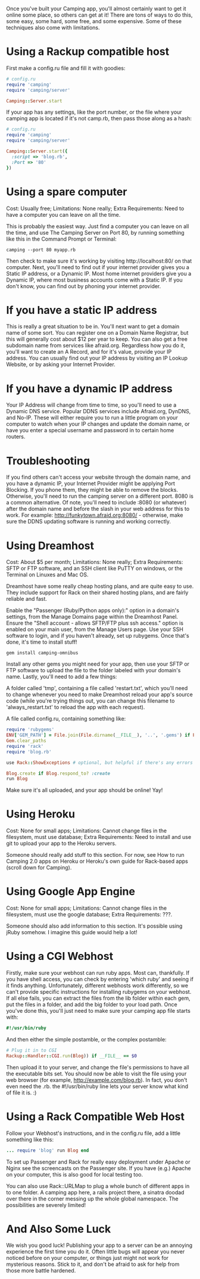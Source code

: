 Once you've built your Camping app, you'll almost certainly want to get it online some place, so others can get at it! There are tons of ways to do this, some easy, some hard, some free, and some expensive. Some of these techniques also come with limitations.

# Using a Rackup compatible host
First make a config.ru file and fill it with goodies:
```ruby
# config.ru
require 'camping'
require 'camping/server'

Camping::Server.start
```

If your app has any settings, like the port number, or the file where your camping app is located if it's not camp.rb, then pass those along as a hash:
```ruby
# config.ru
require 'camping'
require 'camping/server'

Camping::Server.start({
  :script => 'blog.rb',
  :Port => '80'
})
```

# Using a spare computer
Cost: Usually free; Limitations: None really; Extra Requirements: Need to have a computer you can leave on all the time.

This is probably the easiest way. Just find a computer you can leave on all the time, and use The Camping Server on Port 80, by running something like this in the Command Prompt or Terminal:

```
camping --port 80 myapp.rb
```

Then check to make sure it's working by visiting http://localhost:80/ on that computer. Next, you'll need to find out if your internet provider gives you a Static IP address, or a Dynamic IP. Most home internet providers give you a Dynamic IP, where most business accounts come with a Static IP. If you don't know, you can find out by phoning your internet provider.

# If you have a static IP address
This is really a great situation to be in. You'll next want to get a domain name of some sort. You can register one on a Domain Name Registrar, but this will generally cost about $12 per year to keep. You can also get a free subdomain name from services like afraid.org. Regardless how you do it, you'll want to create an A Record, and for it's value, provide your IP address. You can usually find out your IP address by visiting an IP Lookup Website, or by asking your Internet Provider.

# If you have a dynamic IP address
Your IP Address will change from time to time, so you'll need to use a Dynamic DNS service. Popular DDNS services include Afraid.org, DynDNS, and No-IP. These will either require you to run a little program on your computer to watch when your IP changes and update the domain name, or have you enter a special username and password in to certain home routers.


# Troubleshooting
If you find others can't access your website through the domain name, and you have a dynamic IP, your Internet Provider might be applying Port Blocking. If you phone them, they might be able to remove the blocks. Otherwise, you'll need to run the camping server on a different port. 8080 is a common alternative. Of note, you'll need to include :8080 (or whatever) after the domain name and before the slash in your web address for this to work. For example: http://funkytown.afraid.org:8080/ - otherwise, make sure the DDNS updating software is running and working correctly.

# Using Dreamhost
Cost: About $5 per month; Limitations: None really; Extra Requirements: SFTP or FTP software, and an SSH client like PuTTY on windows, or the Terminal on Linuxes and Mac OS.

Dreamhost have some really cheap hosting plans, and are quite easy to use. They include support for Rack on their shared hosting plans, and are fairly reliable and fast.

Enable the "Passenger (Ruby/Python apps only):" option in a domain's settings, from the Manage Domains page within the Dreamhost Panel. Ensure the "Shell account - allows SFTP/FTP plus ssh access." option is enabled on your main user, from the Manage Users page. Use your SSH software to login, and if you haven't already, set up rubygems. Once that's done, it's time to install stuff!

```
gem install camping-omnibus
```

Install any other gems you might need for your app, then use your SFTP or FTP software to upload the file to the folder labeled with your domain's name. Lastly, you'll need to add a few things:

A folder called 'tmp', containing a file called 'restart.txt', which you'll need to change whenever you need to make Dreamhost reload your app's source code (while you're trying things out, you can change this filename to 'always_restart.txt' to reload the app with each request).

A file called config.ru, containing something like:

```ruby
require 'rubygems'
ENV['GEM_PATH'] = File.join(File.dirname(__FILE__), '..', '.gems') if File.exist?('/dh')
Gem.clear_paths
require 'rack'
require 'blog.rb'

use Rack::ShowExceptions # optional, but helpful if there's any errors

Blog.create if Blog.respond_to? :create
run Blog
```

Make sure it's all uploaded, and your app should be online! Yay!

# Using Heroku
Cost: None for small apps; Limitations: Cannot change files in the filesystem, must use database; Extra Requirements: Need to install and use git to upload your app to the Heroku servers.

Someone should really add stuff to this section. For now, see How to run Camping 2.0 apps on Heroku or Heroku's own guide for Rack-based apps (scroll down for Camping).

# Using Google App Engine
Cost: None for small apps; Limitations: Cannot change files in the filesystem, must use the google database; Extra Requirements: ???.

Someone should also add information to this section. It's possible using jRuby somehow. I imagine this guide would help a lot!

# Using a CGI Webhost
Firstly, make sure your webhost can run ruby apps. Most can, thankfully. If you have shell access, you can check by entering 'which ruby' and seeing if it finds anything. Unfortunately, different webhosts work differently, so we can't provide specific instructions for installing rubygems on your webhost. If all else fails, you can extract the files from the lib folder within each gem, put the files in a folder, and add the big folder to your load path. Once you've done this, you'll just need to make sure your camping app file starts with:

```ruby
#!/usr/bin/ruby
```

And then either the simple postamble, or the complex postamble:

```ruby
# Plug it in to CGI
Rackup::Handler::CGI.run(Blog)) if __FILE__ == $0
```

Then upload it to your server, and change the file's permissions to have all the executable bits set. You should now be able to visit the file using your web browser (for example, http://example.com/blog.rb). In fact, you don't even need the .rb. the #!/usr/bin/ruby line lets your server know what kind of file it is. :)


# Using a Rack Compatible Web Host

Follow your Webhost's instructions, and in the config.ru file, add a little something like this:

```ruby
... require 'blog' run Blog end
```

To set up Passenger and Rack for really easy deployment under Apache or Nginx see the screencasts on the Passenger site. If you have (e.g.) Apache on your computer, this is also good for local testing too.

You can also use Rack::URLMap to plug a whole bunch of different apps in to one folder. A camping app here, a rails project there, a sinatra doodad over there in the corner messing up the whole global namespace. The possibilities are severely limited!

# And Also Some Luck
We wish you good luck! Publishing your app to a server can be an annoying experience the first time you do it. Often little bugs will appear you never noticed before on your computer, or things just might not work for mysterious reasons. Stick to it, and don't be afraid to ask for help from those more battle hardened.
